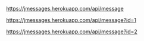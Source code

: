 https://jmessages.herokuapp.com/api/message

https://jmessages.herokuapp.com/api/message?id=1

https://jmessages.herokuapp.com/api/message?id=2